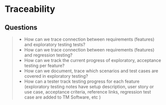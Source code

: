 
# Traceability

## Questions
> - How can we trace connection between requirements (features) and exploratory testing tests?
> - How can we trace connection between requirements (features) and regression testing?
> - How can we track the current progress of exploratory, acceptance testing per feature?
> - How can we document,  trace which scenarios and test cases are covered in exploratory testing?
> - How can a tester track testing  progress for each feature (exploratory testing notes have setup description, user story or use case, acceptance criteria, reference links, regression test case are added to TM Software, etc )


